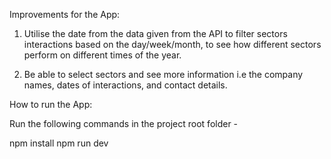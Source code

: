 Improvements for the App:

1. Utilise the date from the data given from the API to filter sectors
interactions based on the day/week/month, to see how different sectors
perform on different times of the year.

2. Be able to select sectors and see more information i.e the company names,
dates of interactions, and contact details.

How to run the App:

Run the following commands in the project root folder -

npm install
npm run dev
